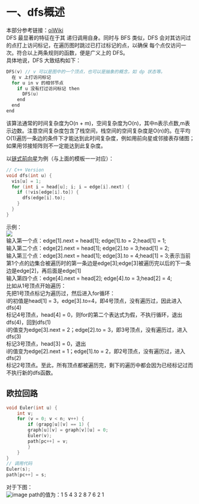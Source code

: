 # 一、dfs概述  
本部分参考链接：[oiWiki](https://oi-wiki.org/graph/dfs/)  
DFS 最显著的特征在于其 递归调用自身。同时与 BFS 类似，DFS 会对其访问过的点打上访问标记，在遍历图时跳过已打过标记的点，以确保 每个点仅访问一次。符合以上两条规则的函数，便是广义上的 DFS。  
具体地说，DFS 大致结构如下：  
```cpp
DFS(v) // v 可以是图中的一个顶点，也可以是抽象的概念，如 dp 状态等。
  在 v 上打访问标记
  for u in v 的相邻节点
    if u 没有打过访问标记 then
      DFS(u)
    end
  end
end
```  
该算法通常的时间复杂度为O(n + m)，空间复杂度为O(n)，其中n表示点数,m表示边数。注意空间复杂度包含了栈空间，栈空间的空间复杂度是O(n)的。在平均O(1)遍历一条边的条件下才能达到此时间复杂度，例如用前向星或邻接表存储图；如果用邻接矩阵则不一定能达到此复杂度。

以[链式前向星](https://github.com/grey-wings/cpp_learning_process/blob/main/%E4%B8%80%E4%BA%9B%E8%87%AA%E5%B7%B1%E5%86%99%E7%9A%84%E5%9E%83%E5%9C%BE%E9%A2%98/%E5%9B%BE%E8%AE%BA/%E5%9B%BE%E7%9A%84%E8%A1%A8%E7%A4%BA.md)为例（与上面的模板一一对应）：  
```cpp
// C++ Version
void dfs(int u) {
  vis[u] = 1;
  for (int i = head[u]; i; i = edge[i].next) {
    if (!vis[edge[i].to]) {
      dfs(edge[i].to);
    }
  }
}
```   
示例：  
![](https://cdn.luogu.com.cn/upload/pic/43957.png)  
输入第一个点：edge[1].next = head[1]; edge[1].to = 2;head[1] = 1;    
输入第二个点：edge[2].next = head[1]; edge[2].to = 3;head[1] = 2;  
输入第三个点：edge[3].next = head[1]; edge[3].to = 4;head[1] = 3;表示当前第1个点的边集合被遍历时的第一条边是edge[3];edge[3]被遍历完以后的下一条边是edge[2]，再后面是edge[1]  
输入第四个点：edge[4].next = head[2]; edge[4].to = 3;head[2] = 4;  
比如从1号顶点开始遍历：  
先把1号顶点标记为遍历过，然后进入for循环：    
i的初值是head[1] = 3，edge[3].to=4，即4号顶点，没有遍历过，因此进入dfs(4)  
标记4号顶点，head[4] = 0，则for的第二个表达式为假，不执行循环，退出dfs(4)，回到dfs(1)  
i的值变为edge[3].next = 2；edge[2].to = 3，即3号顶点，没有遍历过，进入dfs(3)  
标记3号顶点，head[3] = 0，退出  
i的值变为edge[2].next = 1；edge[1].to = 2，即2号顶点，没有遍历过，进入dfs(2)  
标记2号顶点。至此，所有顶点都被遍历完，剩下的遍历中都会因为已经标记过而不执行新的dfs函数。  

## 欧拉回路  
```cpp
void Euler(int u) {
    int v;
    for (v = 0; v < n; v++) {
        if (grapg[u][v] == 1) {
        graph[u][v] = graph[v][u] = 0;
        Euler(v);
        path[pc++] = v;
        }
    }
}
// 调用代码
Euler(s);
path[pc++] = s;
```  
对于下图：  
![image](https://user-images.githubusercontent.com/74122331/162561502-3673a8b2-67ce-4a6e-841c-00eb01148446.png)
path的值为：1 5 4 3 2 8 7 6 2 1  
